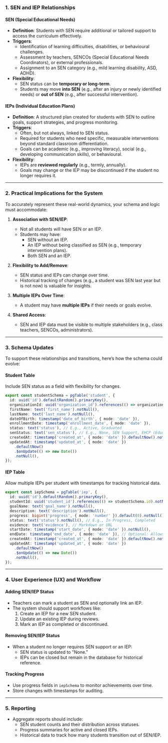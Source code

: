 ### **1. SEN and IEP Relationships**

#### **SEN (Special Educational Needs)**
- **Definition**: Students with SEN require additional or tailored support to access the curriculum effectively.
- **Triggers**:
  - Identification of learning difficulties, disabilities, or behavioural challenges.
  - Assessment by teachers, SENCOs (Special Educational Needs Coordinators), or external professionals.
  - Assignment to an SEN category (e.g., mild learning disability, ASD, ADHD).
- **Flexibility**:
  - SEN status can be **temporary or long-term**.
  - Students may move **into SEN** (e.g., after an injury or newly identified needs) or **out of SEN** (e.g., after successful intervention).

#### **IEPs (Individual Education Plans)**
- **Definition**: A structured plan created for students with SEN to outline goals, support strategies, and progress monitoring.
- **Triggers**:
  - Often, but not always, linked to SEN status.
  - Required for students who need specific, measurable interventions beyond standard classroom differentiation.
  - Goals can be academic (e.g., improving literacy), social (e.g., developing communication skills), or behavioural.
- **Flexibility**:
  - IEPs are **reviewed regularly** (e.g., termly, annually).
  - Goals may change or the IEP may be discontinued if the student no longer requires it.

---

### **2. Practical Implications for the System**

To accurately represent these real-world dynamics, your schema and logic must accommodate:
1. **Association with SEN/IEP**:
   - Not all students will have SEN or an IEP.
   - Students may have:
     - SEN without an IEP.
     - An IEP without being classified as SEN (e.g., temporary intervention plans).
     - Both SEN and an IEP.

2. **Flexibility to Add/Remove**:
   - SEN status and IEPs can change over time.
   - Historical tracking of changes (e.g., a student was SEN last year but is not now) is valuable for insights.

3. **Multiple IEPs Over Time**:
   - A student may have **multiple IEPs** if their needs or goals evolve.

4. **Shared Access**:
   - SEN and IEP data must be visible to multiple stakeholders (e.g., class teachers, SENCOs, administrators).

---

### **3. Schema Updates**

To support these relationships and transitions, here’s how the schema could evolve:

#### **Student Table**
Include SEN status as a field with flexibility for changes.

```typescript
export const studentSchema = pgTable('student', {
  id: uuid('id').defaultRandom().primaryKey(),
  organizationId: uuid('organization_id').references(() => organizationSchema.id).notNull(),
  firstName: text('first_name').notNull(),
  lastName: text('last_name').notNull(),
  dateOfBirth: timestamp('date_of_birth', { mode: 'date' }),
  enrollmentDate: timestamp('enrollment_date', { mode: 'date' }),
  status: text('status'), // E.g., Active, Graduated
  senStatus: text('sen_status'), // E.g., None, SEN Support, EHCP (Education, Health, and Care Plan)
  createdAt: timestamp('created_at', { mode: 'date' }).defaultNow().notNull(),
  updatedAt: timestamp('updated_at', { mode: 'date' })
    .defaultNow()
    .$onUpdate(() => new Date())
    .notNull(),
});
```

#### **IEP Table**
Allow multiple IEPs per student with timestamps for tracking historical data.

```typescript
export const iepSchema = pgTable('iep', {
  id: uuid('id').defaultRandom().primaryKey(),
  studentId: uuid('student_id').references(() => studentSchema.id).notNull(),
  goalName: text('goal_name').notNull(),
  description: text('description').notNull(),
  progress: bigint('progress', { mode: 'number' }).default(0).notNull(),
  status: text('status').notNull(), // E.g., In Progress, Completed
  evidence: text('evidence'), // Markdown or URL
  startDate: timestamp('start_date', { mode: 'date' }).notNull(),
  endDate: timestamp('end_date', { mode: 'date' }), // Optional: Allows for closure
  createdAt: timestamp('created_at', { mode: 'date' }).defaultNow().notNull(),
  updatedAt: timestamp('updated_at', { mode: 'date' })
    .defaultNow()
    .$onUpdate(() => new Date())
    .notNull(),
});
```

---

### **4. User Experience (UX) and Workflow**

#### **Adding SEN/IEP Status**
- Teachers can mark a student as SEN and optionally link an IEP.
- The system should support workflows like:
  1. Create an IEP for a new SEN student.
  2. Update an existing IEP during reviews.
  3. Mark an IEP as completed or discontinued.

#### **Removing SEN/IEP Status**
- When a student no longer requires SEN support or an IEP:
  - SEN status is updated to "None."
  - IEPs can be closed but remain in the database for historical reference.

#### **Tracking Progress**
- Use progress fields in `iepSchema` to monitor achievements over time.
- Store changes with timestamps for auditing.

---

### **5. Reporting**
- Aggregate reports should include:
  - SEN student counts and their distribution across statuses.
  - Progress summaries for active and closed IEPs.
  - Historical data to track how many students transition out of SEN/IEP.
